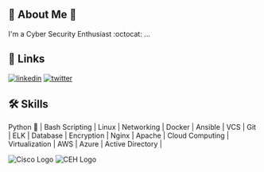 
## 🚀 About Me :name_badge:
I'm a Cyber Security Enthusiast  :octocat:  ...


## 🔗 Links
[![linkedin](https://img.shields.io/badge/linkedin-0A66C2?style=for-the-badge&logo=linkedin&logoColor=white)](https://www.linkedin.com/in/sachin-c-543091190/) [![twitter](https://img.shields.io/badge/twitter-1DA1F2?style=for-the-badge&logo=twitter&logoColor=white)](https://twitter.com/ChaulagaiSachin)



## 🛠 Skills
Python :snake: | Bash Scripting | Linux | Networking | Docker |
Ansible | VCS | Git | ELK | Database | Encryption | Nginx | Apache |
Cloud Computing | Virtualization | AWS | Azure | Active Directory |


![Cisco Logo](https://www.freepnglogos.com/uploads/cisco-png-logo/cisco-ccna-png-logo-16.png) ![CEH Logo](https://aspen.eccouncil.org/Content/Badges/TrainedBadges/CEH_9582F3793CA1.png)
